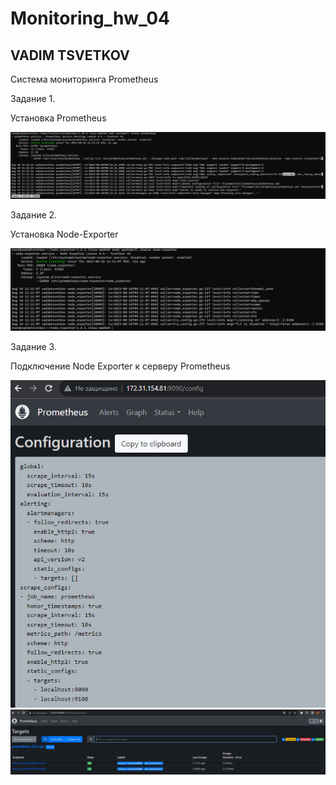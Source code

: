 # Monitoring_hw_04
## VADIM TSVETKOV

Система мониторинга Prometheus

Задание 1.

Установка Prometheus

![img](https://github.com/vadimtsvetkov/Monitoring_hw_04/blob/main/status_prometheus.jpg)

Задание 2.

Установка Node-Exporter

![img](https://github.com/vadimtsvetkov/Monitoring_hw_04/blob/main/status_node_exporter.jpg)

Задание 3.

Подключение Node Exporter к серверу Prometheus

![img](https://github.com/vadimtsvetkov/Monitoring_hw_04/blob/main/status-config.jpg)
![img](https://github.com/vadimtsvetkov/Monitoring_hw_04/blob/main/status-targets.jpg)
